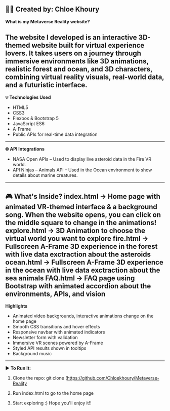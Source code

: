 👩‍💻 Created by: Chloe Khoury
---

**What is my Metaverse Reality website?**

The website I developed is an interactive 3D-themed website built for virtual experience lovers. It takes users on a journey through immersive environments like 3D animations, realistic forest and ocean, and 3D characters, combining virtual reality visuals, real-world data, and a futuristic interface.
---

**💡 Technologies Used**

- HTML5
- CSS3
- Flexbox & Bootstrap 5
- JavaScript ES6
- A-Frame
- Public APIs for real-time data integration
---
  
**🌐 API Integrations**
- NASA Open APIs – Used to display live asteroid data in the Fire VR world.
- API Ninjas – Animals API – Used in the Ocean environment to show details about marine creatures.
---
  
**🎮 What's Inside?**
index.html -> Home page with animated VR-themed interface & a background song. When the website opens, you can click on the middle square to change in the animations!
explore.html -> 3D Animation to choose the virtual world you want to explore 
fire.html -> Fullscreen A-Frame 3D experience in the forest with live data exctraction about the asteroids
ocean.html -> Fullscreen A-Frame 3D experience in the ocean with live data exctraction about the sea animals
FAQ.html -> FAQ page using Bootstrap with animated accordion about the environments, APIs, and vision
---

**Highlights**
- Animated video backgrounds, interactive animations change on the home page
- Smooth CSS transitions and hover effects
- Responsive navbar with animated indicators
- Newsletter form with validation
- Immersive VR scenes powered by A-Frame
- Styled API results shown in tooltips
- Background music
---

**▶️ To Run It:**
1. Clone the repo:
git clone (https://github.com/Chloekhoury/Metaverse-Reality

2. Run index.html to go to the home page

3. Start exploring :) Hope you'll enjoy it!!
